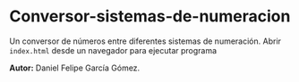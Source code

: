 # Conversor-sistemas-de-numeracion
 Un conversor de números entre diferentes sistemas de numeración. Abrir `index.html` desde un navegador para ejecutar programa

**Autor:** Daniel Felipe García Gómez.